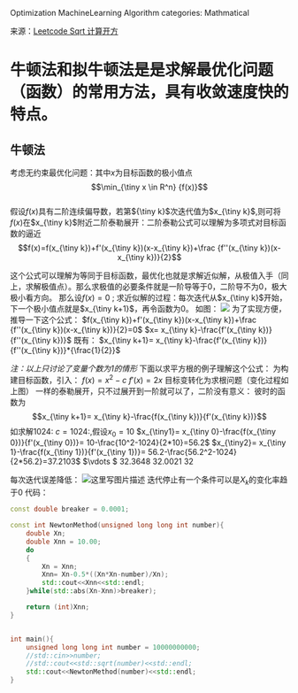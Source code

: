
Optimization MachineLearning Algorithm
categories: Mathmatical


来源：[Leetcode Sqrt 计算开方](https://leetcode.com/problems/sqrtx/description/)

# 牛顿法和拟牛顿法是是求解最优化问题（函数）的常用方法，具有收敛速度快的特点。

## 牛顿法

考虑无约束最优化问题：其中$x$为目标函数的极小值点
$$\min_{\tiny x \in R^n} {f(x)}$$        
假设$f(x)$具有二阶连续偏导数，若第${\tiny k}$次迭代值为$x_{\tiny k}$,则可将$f(x)$在$x_{\tiny k}$附近二阶泰勒展开：二阶泰勒公式可以理解为多项式对目标函数的逼近
$$f(x)=f(x_{\tiny k})+f'(x_{\tiny k})(x-x_{\tiny k})+\frac {f''(x_{\tiny k})(x-x_{\tiny k})}{2}$$

这个公式可以理解为等同于目标函数，最优化也就是求解近似解，从极值入手（同上，求解极值点）。那么求极值的必要条件就是一阶导等于0，二阶导不为0，极大极小看方向。
那么设$f(x)=0$ ;
求近似解的过程：每次迭代从$x_{\tiny k}$开始，下一个极小值点就是$x_{\tiny k+1}$，再令函数为0。
如图：
![](https://img-blog.csdn.net/20180108092913920?watermark/2/text/aHR0cDovL2Jsb2cuY3Nkbi5uZXQvcXFfMjY5MTE2MTk=/font/5a6L5L2T/fontsize/400/fill/I0JBQkFCMA==/dissolve/70/gravity/SouthEast)
为了实现方便，推导一下这个公式：
$f(x_{\tiny k})+f'(x_{\tiny k})(x-x_{\tiny k})+\frac {f''(x_{\tiny k})(x-x_{\tiny k})}{2}=0$
$x= x_{\tiny k}-\frac{f'(x_{\tiny k})}{f''(x_{\tiny k})}$ 
既有：
$x_{\tiny k+1}= x_{\tiny k}-\frac{f'(x_{\tiny k})}{f''(x_{\tiny k})}*{\frac{1}{2}}$ 

*注：以上只讨论了变量个数为1的情形*
下面以求平方根的例子理解这个公式：
为构建目标函数，引入：
$f(x)=x^2-c$ 
$f'(x)=2x$
目标变转化为求根问题（变化过程如上图）
一样的泰勒展开，只不过展开到一阶就可以了，二阶没有意义：
彼时的函数为
$$x_{\tiny k+1}= x_{\tiny k}-\frac{f(x_{\tiny k})}{f'(x_{\tiny k})}$$
如求解1024:
$c=1024$:,假设$x_0=10$
$x_{\tiny1}= x_{\tiny 0}-\frac{f(x_{\tiny 0})}{f'(x_{\tiny 0})}= 10-\frac{10^2-1024}{2*10}=56.2$ 
$x_{\tiny2}= x_{\tiny 1}-\frac{f(x_{\tiny 1})}{f'(x_{\tiny 1})}= 56.2-\frac{56.2^2-1024}{2*56.2}=37.2103$
$\vdots $
$32.3648$
$32.0021$
$32$

每次迭代误差降低：
![这里写图片描述](https://img-blog.csdn.net/20180108092948873?watermark/2/text/aHR0cDovL2Jsb2cuY3Nkbi5uZXQvcXFfMjY5MTE2MTk=/font/5a6L5L2T/fontsize/400/fill/I0JBQkFCMA==/dissolve/70/gravity/SouthEast)
迭代停止有一个条件可以是$X_k$的变化率趋于0
代码：

```c++
const double breaker = 0.0001;

const int NewtonMethod(unsigned long long int number){
	double Xn;
	double Xnn = 10.00;
	do
	{
		Xn = Xnn;
		Xnn= Xn-0.5*((Xn*Xn-number)/Xn);
		std::cout<<Xnn<<std::endl;
	}while(std::abs(Xn-Xnn)>breaker);

	return (int)Xnn;
}


int main(){
	unsigned long long int number = 10000000000;
	//std::cin>>number;
	//std::cout<<std::sqrt(number)<<std::endl;
	std::cout<<NewtonMethod(number)<<std::endl;
}

```
